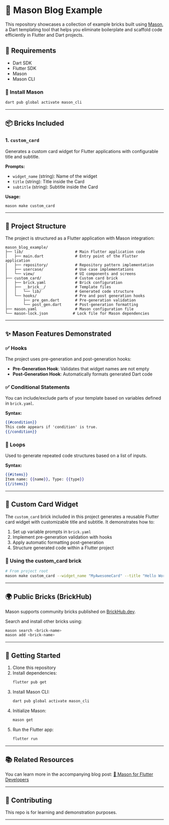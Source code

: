 

# 🧱 Mason Blog Example

This repository showcases a collection of example bricks built using [Mason](https://pub.dev/packages/mason),
a Dart templating tool that helps you eliminate boilerplate and scaffold
code efficiently in Flutter and Dart projects.

## 🔧 Requirements

- Dart SDK
- Flutter SDK
- Mason
- Mason CLI

### 🔨 Install Mason

```bash
dart pub global activate mason_cli
```

---

## 📦 Bricks Included

### 1. `custom_card`
Generates a custom card widget for Flutter applications with configurable title and subtitle.

**Prompts:**
- `widget_name` (string): Name of the widget
- `title` (string): Title inside the Card
- `subtitle` (string): Subtitle inside the Card

**Usage:**
```bash
mason make custom_card
```

---

## 📁 Project Structure

The project is structured as a Flutter application with Mason integration:

```
mason_blog_example/
├── lib/                       # Main Flutter application code
│   ├── main.dart              # Entry point of the Flutter application
│   ├── repository/            # Repository pattern implementation
│   ├── usercase/              # Use case implementations
│   └── view/                  # UI components and screens
├── custom_card/               # Custom card brick
│   ├── brick.yaml             # Brick configuration
│   ├── __brick__/             # Template files
│   │   └── lib/               # Generated code structure
│   └── hooks/                 # Pre and post generation hooks
│       ├── pre_gen.dart       # Pre-generation validation
│       └── post_gen.dart      # Post-generation formatting
├── mason.yaml                 # Mason configuration file
└── mason-lock.json           # Lock file for Mason dependencies
```

---

## ✨ Mason Features Demonstrated

### ✅ Hooks

The project uses pre-generation and post-generation hooks:

- **Pre-Generation Hook**: Validates that widget names are not empty
- **Post-Generation Hook**: Automatically formats generated Dart code

### ✅ Conditional Statements

You can include/exclude parts of your template based on variables defined in `brick.yaml`.

**Syntax:**
```mustache
{{#condition}}
This code appears if 'condition' is true.
{{/condition}}
```

### 🔁 Loops

Used to generate repeated code structures based on a list of inputs.

**Syntax:**
```mustache
{{#items}}
Item name: {{name}}, Type: {{type}}
{{/items}}
```

---

## 📱 Custom Card Widget

The `custom_card` brick included in this project generates a reusable Flutter card widget with customizable title and subtitle. It demonstrates how to:

1. Set up variable prompts in `brick.yaml`
2. Implement pre-generation validation with hooks
3. Apply automatic formatting post-generation
4. Structure generated code within a Flutter project

### 🔧 Using the custom_card brick

```bash
# From project root
mason make custom_card --widget_name "MyAwesomeCard" --title "Hello World" --subtitle "This was generated with Mason"
```

---

## 🌍 Public Bricks (BrickHub)

Mason supports community bricks published on [BrickHub.dev](https://brickhub.dev).

Search and install other bricks using:

```bash
mason search <brick-name>
mason add <brick-name>
```

---

## 🚀 Getting Started

1. Clone this repository
2. Install dependencies:
   ```bash
   flutter pub get
   ```
3. Install Mason CLI:
   ```bash
   dart pub global activate mason_cli
   ```
4. Initialize Mason:
   ```bash
   mason get
   ```
5. Run the Flutter app:
   ```bash
   flutter run
   ```

---

## 📚 Related Resources

You can learn more in the accompanying blog post:
[🔗 Mason for Flutter Developers](https://medium.com/@jainrishabh2810/a1764a27ab1a)

---

## 🤝 Contributing

This repo is for learning and demonstration purposes.

---

